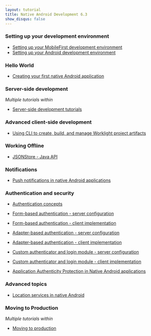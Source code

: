 ```yaml
---
layout: tutorial
title: Native Android Development 6.3
show_disqus: false
---
```

### Setting up your development environment

* <a href="{{site.baseurl}}/tutorials/en/foundation/8.0/setting-up-your-development-environment/setting-mobilefirst-development-environment/">Setting up your MobileFirst development environment</a>
* <a href="{{site.baseurl}}/tutorials/en/foundation/8.0/setting-up-your-development-environment/setting-android-development-environment/">Setting up your Android development environment</a>

### Hello World

* <a href="{{site.baseurl}}/tutorials/en/foundation/8.0/hello-world/creating-first-native-android-mobilefirst-application/">Creating your first native Android application</a>

### Server-side development
<p><i>Multiple tutorials within</i></p>

* <a href="{{site.baseurl}}/tutorials/en/foundation/8.0/server-side-development/">Server-side development tutorials</a>

### Advanced client-side development

* <a href="{{site.baseurl}}/tutorials/en/foundation/8.0/advanced-client-side-development/using-cli-create-build-manage-project-artifacts/">Using CLI to create, build, and manage Worklight project artifacts</a>

### Working Offline

* <a href="{{site.baseurl}}/tutorials/en/foundation/8.0/working-offline/jsonstore/jsonstore-java-api/">JSONStore - Java API</a>

### Notifications

* <a href="{{site.baseurl}}/tutorials/en/foundation/8.0/notifications/push-notification-native-android-applications/">Push notifications in native Android applications</a>

### Authentication and security

* <a href="{{site.baseurl}}/tutorials/en/foundation/8.0/authentication-security/authentication-concepts/">Authentication concepts</a>
* <a href="{{site.baseurl}}/tutorials/en/foundation/8.0/authentication-security/form-based-authentication/">Form-based authentication - server configuration</a>
* <a href="{{site.baseurl}}/tutorials/en/foundation/8.0/authentication-security/form-based-authentication/form-based-authentication-native-android-applications/">Form-based authentication - client implementation</a>
* <a href="{{site.baseurl}}/tutorials/en/foundation/8.0/authentication-security/adapter-based-authentication/">Adapter-based authentication - server configuration</a>

* <a href="{{site.baseurl}}/tutorials/en/foundation/8.0/authentication-security/adapter-based-authentication/adapter-based-authentication-native-android-applications/">Adapter-based authentication - client implementation</a>
* <a href="{{site.baseurl}}/tutorials/en/foundation/8.0/authentication-security/custom-authenticator-login-module/">Custom authenticator and login module - server configuration</a>
* <a href="{{site.baseurl}}/tutorials/en/foundation/8.0/authentication-security/custom-authenticator-login-module/custom-authenticator-login-module-native-android-applications/">Custom authenticator and login module - client implementation</a>
* <a href="{{site.baseurl}}/tutorials/en/foundation/8.0/authentication-security/application-authenticity-protection-native-android/">Application Authenticity Protection in Native Android applications</a>

### Advanced topics

* <a href="{{site.baseurl}}/tutorials/en/foundation/8.0/advanced-topics/location-services-native-android-applications/">Location services in native Android</a>

### Moving to Production
<p><i>Multiple tutorials within</i></p>

* <a href="{{site.baseurl}}/tutorials/en/foundation/8.0/moving-production/">Moving to production</a>
